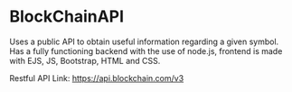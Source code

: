 # BlockChainAPI
Uses a public API to obtain useful information regarding a given symbol. 
Has a fully functioning backend with the use of node.js, frontend is made with EJS, JS, Bootstrap, HTML and CSS. 

Restful API Link: https://api.blockchain.com/v3
